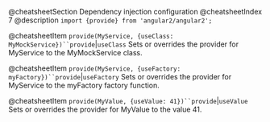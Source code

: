 @cheatsheetSection
Dependency injection configuration
@cheatsheetIndex 7
@description
`import {provide} from 'angular2/angular2';`

@cheatsheetItem
`provide(MyService, {useClass: MyMockService})``provide`|`useClass`
Sets or overrides the provider for MyService to the MyMockService class.


@cheatsheetItem
`provide(MyService, {useFactory: myFactory})``provide`|`useFactory`
Sets or overrides the provider for MyService to the myFactory factory function.


@cheatsheetItem
`provide(MyValue, {useValue: 41})``provide`|`useValue`
Sets or overrides the provider for MyValue to the value 41.

